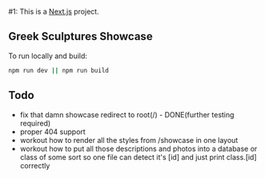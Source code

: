 \#1: This is a [Next.js](https://nextjs.org/) project.

## Greek Sculptures Showcase

To run locally and build:

```bash
npm run dev || npm run build
```

## Todo
- fix that damn showcase redirect to root(/) - DONE(further testing required)
- proper 404 support
- workout how to render all the styles from /showcase in one layout
- workout how to put all those descriptions and photos into a database or class of some sort so one file can detect it's [id] and just print class.[id] correctly
